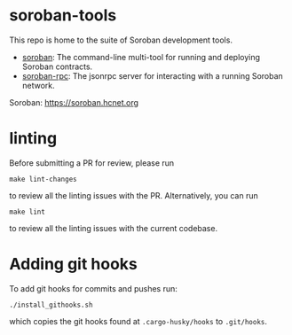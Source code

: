 # soroban-tools

This repo is home to the suite of Soroban development tools.
- [soroban](https://github.com/hcnet/soroban-tools/tree/main/cmd/soroban-cli): The command-line multi-tool for running and deploying Soroban contracts.
- [soroban-rpc](https://github.com/hcnet/soroban-tools/tree/main/cmd/soroban-rpc): The jsonrpc server for interacting with a running Soroban network.

Soroban: https://soroban.hcnet.org

# linting

Before submitting a PR for review, please run

```
make lint-changes
```

to review all the linting issues with the PR. Alternatively, you can run

```
make lint
```

to review all the linting issues with the current codebase.

# Adding git hooks

To add git hooks for commits and pushes run:

```
./install_githooks.sh
```

which copies the git hooks found at `.cargo-husky/hooks` to `.git/hooks`.